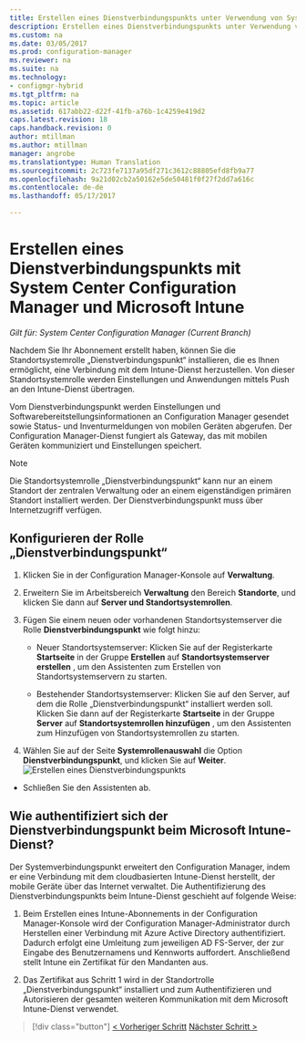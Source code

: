 ```yaml
---
title: Erstellen eines Dienstverbindungspunkts unter Verwendung von System Center Configuration Manager | Microsoft-Dokumentation
description: Erstellen eines Dienstverbindungspunkts unter Verwendung von System Center Configuration Manager.
ms.custom: na
ms.date: 03/05/2017
ms.prod: configuration-manager
ms.reviewer: na
ms.suite: na
ms.technology:
- configmgr-hybrid
ms.tgt_pltfrm: na
ms.topic: article
ms.assetid: 617abb22-d22f-41fb-a76b-1c4259e419d2
caps.latest.revision: 18
caps.handback.revision: 0
author: mtillman
ms.author: mtillman
manager: angrobe
ms.translationtype: Human Translation
ms.sourcegitcommit: 2c723fe7137a95df271c3612c88805efd8fb9a77
ms.openlocfilehash: 9a21d02cb2a50162e5de50481f0f27f2dd7a616c
ms.contentlocale: de-de
ms.lasthandoff: 05/17/2017

---
```

# <a name="create-a-service-connection-point-with-system-center-configuration-manager-and-microsoft-intune"></a>Erstellen eines Dienstverbindungspunkts mit System Center Configuration Manager und Microsoft Intune

*Gilt für: System Center Configuration Manager (Current Branch)*

Nachdem Sie Ihr Abonnement erstellt haben, können Sie die Standortsystemrolle „Dienstverbindungspunkt“ installieren, die es Ihnen ermöglicht, eine Verbindung mit dem Intune-Dienst herzustellen. Von dieser Standortsystemrolle werden Einstellungen und Anwendungen mittels Push an den Intune-Dienst übertragen.

 Vom Dienstverbindungspunkt werden Einstellungen und Softwarebereitstellungsinformationen an Configuration Manager gesendet sowie Status- und Inventurmeldungen von mobilen Geräten abgerufen. Der Configuration Manager-Dienst fungiert als Gateway, das mit mobilen Geräten kommuniziert und Einstellungen speichert.

> [!NOTE]
>  Die Standortsystemrolle „Dienstverbindungspunkt“ kann nur an einem Standort der zentralen Verwaltung oder an einem eigenständigen primären Standort installiert werden. Der Dienstverbindungspunkt muss über Internetzugriff verfügen.


## <a name="configure-the-service-connection-point-role"></a>Konfigurieren der Rolle „Dienstverbindungspunkt“

1.  Klicken Sie in der Configuration Manager-Konsole auf **Verwaltung**.

2.  Erweitern Sie im Arbeitsbereich **Verwaltung** den Bereich **Standorte**, und klicken Sie dann auf **Server und Standortsystemrollen**.

3.  Fügen Sie einem neuen oder vorhandenen Standortsystemserver die Rolle **Dienstverbindungspunkt** wie folgt hinzu:

    -   Neuer Standortsystemserver: Klicken Sie auf der Registerkarte **Startseite** in der Gruppe **Erstellen** auf **Standortsystemserver erstellen** , um den Assistenten zum Erstellen von Standortsystemservern zu starten.

    -   Bestehender Standortsystemserver: Klicken Sie auf den Server, auf dem die Rolle „Dienstverbindungspunkt“ installiert werden soll. Klicken Sie dann auf der Registerkarte **Startseite** in der Gruppe **Server** auf **Standortsystemrollen hinzufügen** , um den Assistenten zum Hinzufügen von Standortsystemrollen zu starten.

4.  Wählen Sie auf der Seite **Systemrollenauswahl** die Option **Dienstverbindungspunkt**, und klicken Sie auf **Weiter**.
![Erstellen eines Dienstverbindungspunkts](../media/mdm-service-connection-point.png)

* Schließen Sie den Assistenten ab.

## <a name="how-does-the-service-connection-point-authenticate-with-the-microsoft-intune-service"></a>Wie authentifiziert sich der Dienstverbindungspunkt beim Microsoft Intune-Dienst?
 Der Systemverbindungspunkt erweitert den Configuration Manager, indem er eine Verbindung mit dem cloudbasierten Intune-Dienst herstellt, der mobile Geräte über das Internet verwaltet. Die Authentifizierung des Dienstverbindungspunkts beim Intune-Dienst geschieht auf folgende Weise:

1.  Beim Erstellen eines Intune-Abonnements in der Configuration Manager-Konsole wird der Configuration Manager-Administrator durch Herstellen einer Verbindung mit Azure Active Directory authentifiziert. Dadurch erfolgt eine Umleitung zum jeweiligen AD FS-Server, der zur Eingabe des Benutzernamens und Kennworts auffordert. Anschließend stellt Intune ein Zertifikat für den Mandanten aus.

2.  Das Zertifikat aus Schritt 1 wird in der Standortrolle „Dienstverbindungspunkt“ installiert und zum Authentifizieren und Autorisieren der gesamten weiteren Kommunikation mit dem Microsoft Intune-Dienst verwendet.

> [!div class="button"]
[< Vorheriger Schritt](terms-and-conditions.md) [Nächster Schritt >](enable-platform-enrollment.md)

